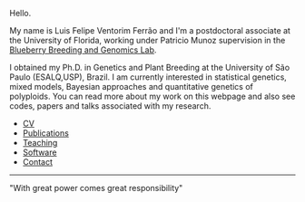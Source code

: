 Hello.

My name is Luis Felipe Ventorim Ferrão and I'm a postdoctoral associate at the University of Florida, working under Patricio Munoz  supervision in the [Blueberry Breeding and Genomics Lab](https://www.blueberrybreeding.com/). 

I obtained my Ph.D. in Genetics and Plant Breeding at the University of São Paulo (ESALQ,USP), Brazil. I am currently interested in statistical genetics, mixed models, Bayesian approaches and quantitative genetics of polyploids. You can read more about my work on this webpage and also see codes, papers and talks associated with my research.

- [CV](./cv.html)
- [Publications](./publication.html)
- [Teaching](./teaching.html)
- [Software](./software.html)
- [Contact](./contact.html)

*****
"With great power comes great responsibility"



